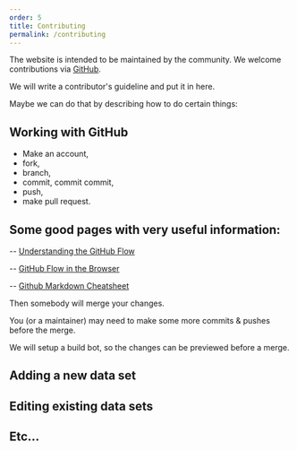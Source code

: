```yaml
---
order: 5
title: Contributing
permalink: /contributing
---
```


The website is intended to be maintained by the community.
We welcome contributions via [GitHub](http://www.github.com/dlrep/dlrep).

We will write a contributor's guideline and put it in here.

Maybe we can do that by describing how to do certain things:

## Working with GitHub

- Make an account,
- fork,
- branch,
- commit, commit commit,
- push,
- make pull request.

## Some good pages with very useful information:

-- [Understanding the GitHub Flow](https://guides.github.com/introduction/flow/)

-- [GitHub Flow in the Browser](https://help.github.com/articles/github-flow-in-the-browser/)

-- [Github Markdown Cheatsheet](https://github.com/adam-p/markdown-here/wiki/Markdown-Cheatsheet)


Then somebody will merge your changes.

You (or a maintainer) may need to make some more commits & pushes before the merge.

We will setup a build bot, so the changes can be previewed before a merge.

## Adding a new data set

## Editing existing data sets

## Etc...

